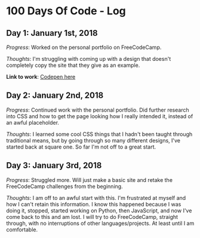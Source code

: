 # 100 Days Of Code - Log

## Day 1: January 1st, 2018

*Progress*: Worked on the personal portfolio on FreeCodeCamp.

*Thoughts*: I'm struggling with coming up with a design that doesn't completely copy the site that they give as an example. 

**Link to work**: [Codepen here](https://codepen.io/benmoot/pen/MrjNPe)

## Day 2: January 2nd, 2018

*Progress*: Continued work with the personal portfolio. Did further research into CSS and how to get the page looking how I really intended it, instead of an awful placeholder.

*Thoughts*: I learned some cool CSS things that I hadn't been taught through traditional means, but by going through so many different designs, I've started back at square one. So far I'm not off to a great start.

## Day 3: January 3rd, 2018

*Progress*: Struggled more. Will just make a basic site and retake the FreeCodeCamp challenges from the beginning.

*Thoughts*: I am off to an awful start with this. I'm frustrated at myself and how I can't retain this information. I know this happened because I was doing it, stopped, started working on Python, then JavaScript, and now I've come back to this and am lost. I will try to do FreeCodeCamp, straight through, with no interruptions of other languages/projects. At least until I am comfortable.

<!-- ### Day 0: February 30, 2016 (Example 1)
##### (delete me or comment me out)

**Today's Progress**: Fixed CSS, worked on canvas functionality for the app.

**Thoughts:** I really struggled with CSS, but, overall, I feel like I am slowly getting better at it. Canvas is still new for me, but I managed to figure out some basic functionality.

**Link to work:** [Calculator App](http://www.example.com)

### Day 0: February 30, 2016 (Example 2)
##### (delete me or comment me out)

**Today's Progress**: Fixed CSS, worked on canvas functionality for the app.

**Thoughts**: I really struggled with CSS, but, overall, I feel like I am slowly getting better at it. Canvas is still new for me, but I managed to figure out some basic functionality.

**Link(s) to work**: [Calculator App](http://www.example.com)


### Day 1: June 27, Monday

**Today's Progress**: I've gone through many exercises on FreeCodeCamp.

**Thoughts** I've recently started coding, and it's a great feeling when I finally solve an algorithm challenge after a lot of attempts and hours spent.

**Link(s) to work**
1. [Find the Longest Word in a String](https://www.freecodecamp.com/challenges/find-the-longest-word-in-a-string)
2. [Title Case a Sentence](https://www.freecodecamp.com/challenges/title-case-a-sentence) -->
